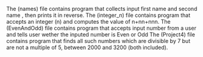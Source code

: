 The (names) file contains program that collects input first name and second name , then prints it in reverse.
The (integer_n) file contains program that accepts an integer (n) and computes the value of n+nn+nnn.
The (EvenAndOdd) file contains program that accepts input number from a user and tells user wether the inputed number is Even or Odd
The (Project4) file contains program that finds all such numbers which are divisible by 7 but are not a multiple of 5, between 2000 and 3200 (both included).
